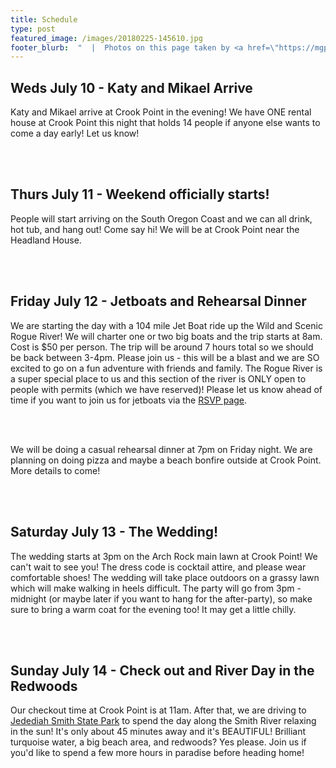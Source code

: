 ```yaml
---
title: Schedule
type: post
featured_image: /images/20180225-145610.jpg
footer_blurb:  "  |  Photos on this page taken by <a href=\"https://mgpulido.co\" target=\"_blank\">Marcela Garcia Pulido</a>"
---
```

<section class="section-reservation bg1-pattern p-t-100 p-b-113">
    <div class="container">
        <div class="row">
            <div class="col-lg-12 p-b-30">
                <div class="t-center">
                    <h2 class="tit2 t-center m-b-35 m-t-2">
                        Weds July 10 - Katy and Mikael Arrive
                    </h2>
                    <p class="txt9">Katy and Mikael arrive at Crook Point in the evening! We have ONE rental house at Crook Point this night that holds 14 people if anyone else wants to come a day early! Let us know! </p><br /><br />
                    <h2 class="tit2 t-center m-b-35 m-t-2">
                        Thurs July 11 - Weekend officially starts!
                    </h2>
                    <p class="txt9">People will start arriving on the South Oregon Coast and we can all drink, hot tub, and hang out! Come say hi! We will be at Crook Point near the Headland House. </p><br /><br />
                    <h2 class="tit2 t-center m-b-35 m-t-2">
                        Friday July 12 - Jetboats and Rehearsal Dinner
                    </h2>
                    <p class="txt9">We are starting the day with a 104 mile Jet Boat ride up the Wild and Scenic Rogue River! We will charter one or two big boats and the trip starts at 8am. Cost is $50 per person. The trip will be around 7 hours total so we should be back between 3-4pm. Please join us - this will be a blast and we are SO excited to go on a fun adventure with friends and family. The Rogue River is a super special place to us and this section of the river is ONLY open to people with permits (which we have reserved)! Please let us know ahead of time if you want to join us for jetboats via the <a style="text-decoration:underline;" href="/rsvp/">RSVP page</a>.</p><br><br><p class="txt9">We will be doing a casual rehearsal dinner at 7pm on Friday night. We are planning on doing pizza and maybe a beach bonfire outside at Crook Point. More details to come!</p><br /><br />
                    <h2 class="tit2 t-center m-b-35 m-t-2">
                        Saturday July 13 - The Wedding!
                    </h2>
                    <p class="txt9">The wedding starts at 3pm on the Arch Rock main lawn at Crook Point! We can't wait to see you! The dress code is cocktail attire, and please wear comfortable shoes! The wedding will take place outdoors on a grassy lawn which will make walking in heels difficult. The party will go from 3pm - midnight (or maybe later if you want to hang for the after-party), so make sure to bring a warm coat for the evening too! It may get a little chilly.</p><br /><br />
                    <h2 class="tit2 t-center m-b-35 m-t-2">
                        Sunday July 14 - Check out and River Day in the Redwoods
                    </h2>
                    <p class="txt9">Our checkout time at Crook Point is at 11am. After that, we are driving to <a style="text-decoration:underline;" href="https://www.parks.ca.gov/?page_id=413">Jedediah Smith State Park</a> to spend the day along the Smith River relaxing in the sun! It's only about 45 minutes away and it's BEAUTIFUL! Brilliant turquoise water, a big beach area, and redwoods? Yes please. Join us if you'd like to spend a few more hours in paradise before heading home!</p>
                </div>
            </div>
        </div>
    </div>
</section>